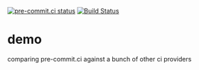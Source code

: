 [![pre-commit.ci status](https://results.pre-commit.ci/badge/github/pre-commit-ci/demo/master.svg)](https://results.pre-commit.ci/latest/github/pre-commit-ci/demo/master)
[![Build Status](https://github.com/pre-commit-ci/demo/workflows/pre-commit/badge.svg)](https://github.com/pre-commit-ci/demo/actions)

demo
====

comparing pre-commit.ci against a bunch of other ci providers
